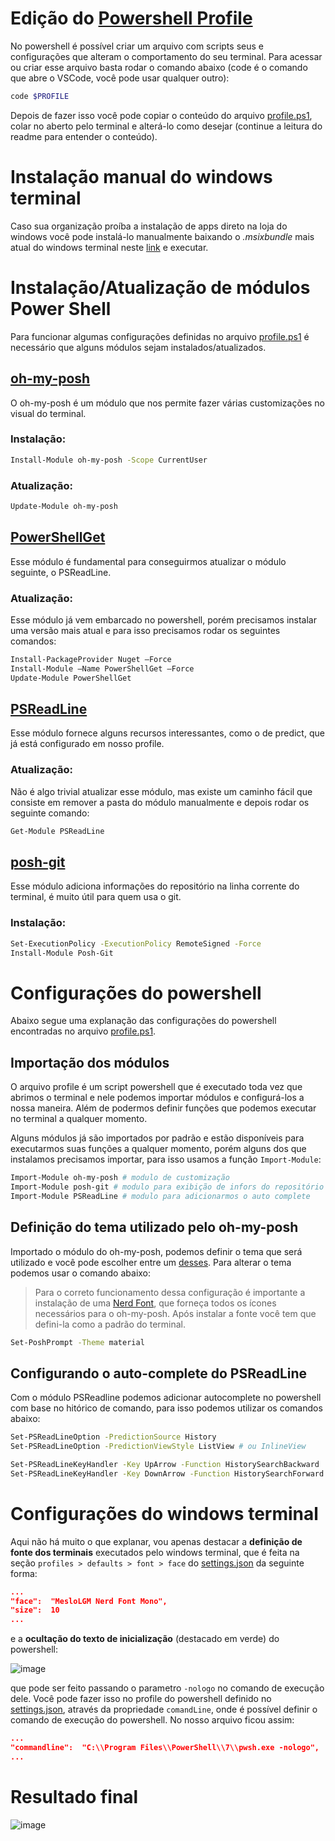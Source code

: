 
# Edição do [Powershell Profile](https://docs.microsoft.com/en-us/powershell/module/microsoft.powershell.core/about/about_profiles?view=powershell-7.2)

No powershell é possível criar um arquivo com scripts seus e configurações que alteram o comportamento do seu terminal. Para acessar ou criar esse arquivo basta rodar o comando abaixo (code é o comando que abre o VSCode, você pode usar qualquer outro):

```bash
code $PROFILE
```

Depois de fazer isso você pode copiar o conteúdo do arquivo [profile.ps1](https://github.com/danielarrais/my-powershell-confs/blob/main/Powershell/profile.ps1), colar no aberto pelo terminal e alterá-lo como desejar (continue a leitura do readme para entender o conteúdo).

# Instalação manual do windows terminal

Caso sua organização proíba a instalação de apps direto na loja do windows você pode instalá-lo manualmente baixando o *.msixbundle* mais atual do windows terminal neste [link](https://github.com/microsoft/terminal/releases) e executar.

# Instalação/Atualização de módulos Power Shell

Para funcionar algumas configurações definidas no arquivo [profile.ps1](https://github.com/danielarrais/my-powershell-confs/blob/main/Powershell/profile.ps1) é necessário que alguns módulos sejam instalados/atualizados.

## [oh-my-posh](https://ohmyposh.dev/docs/windows)

O oh-my-posh é um módulo que nos permite fazer várias customizações no visual do terminal.

### Instalação:

```bash
Install-Module oh-my-posh -Scope CurrentUser
```

### Atualização:

```bash
Update-Module oh-my-posh
```

## [PowerShellGet](https://docs.microsoft.com/en-us/powershell/scripting/gallery/installing-psget?view=powershell-7.2)

Esse módulo é fundamental para conseguirmos atualizar o módulo seguinte, o PSReadLine.

### Atualização:

Esse módulo já vem embarcado no powershell, porém precisamos instalar uma versão mais atual e para isso precisamos rodar os seguintes comandos:

```bash
Install-PackageProvider Nuget –Force
Install-Module –Name PowerShellGet –Force
Update-Module PowerShellGet
```

## [PSReadLine](https://github.com/PowerShell/PSReadLine)

Esse módulo fornece alguns recursos interessantes, como o de predict, que já está configurado em nosso profile.

### Atualização:

Não é algo trivial atualizar esse módulo, mas existe um caminho fácil que consiste em remover a pasta do módulo manualmente e depois rodar os seguinte comando:

```bash
Get-Module PSReadLine
```

## [posh-git](https://github.com/dahlbyk/posh-git)

Esse módulo adiciona informações do repositório na linha corrente do terminal, é muito útil para quem usa o git.

### Instalação:

```bash
Set-ExecutionPolicy -ExecutionPolicy RemoteSigned -Force
Install-Module Posh-Git
```

# Configurações do powershell

Abaixo segue uma explanação das configurações do powershell encontradas no arquivo [profile.ps1](https://github.com/danielarrais/my-powershell-confs/blob/main/Powershell/profile.ps1).

## Importação dos módulos

O arquivo profile é um script powershell que é executado toda vez que abrimos o terminal e nele podemos importar módulos e configurá-los a nossa maneira. Além de podermos definir funções que podemos executar no terminal a qualquer momento.

Alguns módulos já são importados por padrão e estão disponíveis para executarmos suas funções a qualquer momento, porém alguns dos que instalamos precisamos importar, para isso usamos a função `Import-Module`:

```bash
Import-Module oh-my-posh # modulo de customização
Import-Module posh-git # modulo para exibição de infors do repositório
Import-Module PSReadLine # modulo para adicionarmos o auto complete
```

## Definição do tema utilizado pelo oh-my-posh

Importado o módulo do oh-my-posh, podemos definir o tema que será utilizado e você pode escolher entre um [desses](https://ohmyposh.dev/docs/themes). Para alterar o tema podemos usar o comando abaixo:

> Para o correto funcionamento dessa configuração é importante a instalação de uma [Nerd Font](https://www.nerdfonts.com/font-downloads), que forneça todos os ícones necessários para o oh-my-posh. Após instalar a fonte você tem que defini-la como a padrão do terminal.
> 
```bash
Set-PoshPrompt -Theme material
```

## Configurando o auto-complete do PSReadLine

Com o módulo PSReadline podemos adicionar autocomplete no powershell com base no hitórico de comando, para isso podemos utilizar os comandos abaixo:

```bash
Set-PSReadLineOption -PredictionSource History
Set-PSReadLineOption -PredictionViewStyle ListView # ou InlineView

Set-PSReadLineKeyHandler -Key UpArrow -Function HistorySearchBackward
Set-PSReadLineKeyHandler -Key DownArrow -Function HistorySearchForward
```

# Configurações do windows terminal

Aqui não há muito o que explanar, vou apenas destacar a **definição de fonte dos terminais** executados pelo windows terminal, que é feita na seção `profiles > defaults > font > face` do [settings.json](https://github.com/danielarrais/my-powershell-confs/blob/main/Windows-Terminal/settings.json "settings.json") da seguinte forma:

```json
...
"face":  "MesloLGM Nerd Font Mono",
"size":  10
...
```

e a **ocultação do texto de inicialização** (destacado em verde) do powershell:

![image](https://user-images.githubusercontent.com/28496479/148645687-bd017378-1056-4ff0-9d9a-054b6d857b4f.png)

que pode ser feito passando o parametro `-nologo` no comando de execução dele. Você pode fazer isso no profile do powershell definido no [settings.json](https://github.com/danielarrais/my-powershell-confs/blob/main/Windows-Terminal/settings.json "settings.json"), através da propriedade `comandLine`, onde é possível definir o comando de execução do powershell. No nosso arquivo ficou assim:

```json
...
"commandline":  "C:\\Program Files\\PowerShell\\7\\pwsh.exe -nologo",
...
```

# Resultado final

![image](https://user-images.githubusercontent.com/28496479/148645728-b184a1c2-ced9-41ef-a0b0-2cc75cdaa8dd.png)
